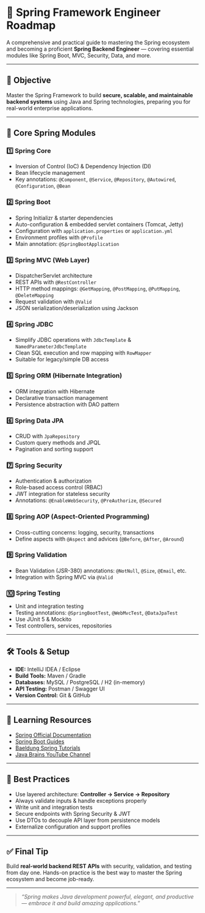 # 🌱 Spring Framework Engineer Roadmap

A comprehensive and practical guide to mastering the Spring ecosystem and becoming a proficient **Spring Backend Engineer** — covering essential modules like Spring Boot, MVC, Security, Data, and more.

---

## 🎯 Objective

Master the Spring Framework to build **secure, scalable, and maintainable backend systems** using Java and Spring technologies, preparing you for real-world enterprise applications.

---

## 🧱 Core Spring Modules

### 1️⃣ Spring Core  
- Inversion of Control (IoC) & Dependency Injection (DI)  
- Bean lifecycle management  
- Key annotations: `@Component`, `@Service`, `@Repository`, `@Autowired`, `@Configuration`, `@Bean`  

### 2️⃣ Spring Boot  
- Spring Initializr & starter dependencies  
- Auto-configuration & embedded servlet containers (Tomcat, Jetty)  
- Configuration with `application.properties` or `application.yml`  
- Environment profiles with `@Profile`  
- Main annotation: `@SpringBootApplication`  

### 3️⃣ Spring MVC (Web Layer)  
- DispatcherServlet architecture  
- REST APIs with `@RestController`  
- HTTP method mappings: `@GetMapping`, `@PostMapping`, `@PutMapping`, `@DeleteMapping`  
- Request validation with `@Valid`  
- JSON serialization/deserialization using Jackson  

### 4️⃣ Spring JDBC  
- Simplify JDBC operations with `JdbcTemplate` & `NamedParameterJdbcTemplate`  
- Clean SQL execution and row mapping with `RowMapper`  
- Suitable for legacy/simple DB access  

### 5️⃣ Spring ORM (Hibernate Integration)  
- ORM integration with Hibernate  
- Declarative transaction management  
- Persistence abstraction with DAO pattern  

### 6️⃣ Spring Data JPA  
- CRUD with `JpaRepository`  
- Custom query methods and JPQL  
- Pagination and sorting support  

### 7️⃣ Spring Security  
- Authentication & authorization  
- Role-based access control (RBAC)  
- JWT integration for stateless security  
- Annotations: `@EnableWebSecurity`, `@PreAuthorize`, `@Secured`  

### 8️⃣ Spring AOP (Aspect-Oriented Programming)  
- Cross-cutting concerns: logging, security, transactions  
- Define aspects with `@Aspect` and advices (`@Before`, `@After`, `@Around`)  

### 9️⃣ Spring Validation  
- Bean Validation (JSR-380) annotations: `@NotNull`, `@Size`, `@Email`, etc.  
- Integration with Spring MVC via `@Valid`  

### 🔟 Spring Testing  
- Unit and integration testing  
- Testing annotations: `@SpringBootTest`, `@WebMvcTest`, `@DataJpaTest`  
- Use JUnit 5 & Mockito  
- Test controllers, services, repositories  

---

## 🛠️ Tools & Setup

- **IDE:** IntelliJ IDEA / Eclipse  
- **Build Tools:** Maven / Gradle  
- **Databases:** MySQL / PostgreSQL / H2 (in-memory)  
- **API Testing:** Postman / Swagger UI  
- **Version Control:** Git & GitHub  

---

## 📘 Learning Resources

- [Spring Official Documentation](https://spring.io/projects)  
- [Spring Boot Guides](https://spring.io/guides)  
- [Baeldung Spring Tutorials](https://www.baeldung.com/)  
- [Java Brains YouTube Channel](https://www.youtube.com/user/koushks)  

---

## 📌 Best Practices

- Use layered architecture: **Controller → Service → Repository**  
- Always validate inputs & handle exceptions properly  
- Write unit and integration tests  
- Secure endpoints with Spring Security & JWT  
- Use DTOs to decouple API layer from persistence models  
- Externalize configuration and support profiles  

---

## ✅ Final Tip

Build **real-world backend REST APIs** with security, validation, and testing from day one. Hands-on practice is the best way to master the Spring ecosystem and become job-ready.

---

> _“Spring makes Java development powerful, elegant, and productive — embrace it and build amazing applications.”_

